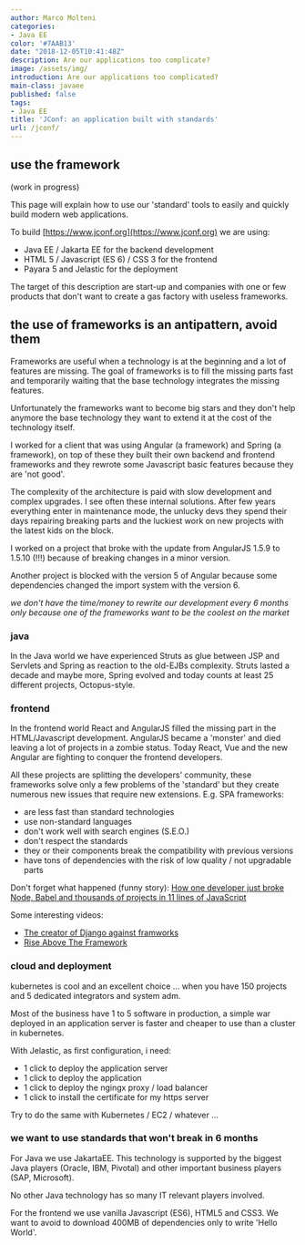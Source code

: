 ```yaml
---
author: Marco Molteni
categories:
- Java EE
color: '#7AAB13'
date: "2018-12-05T10:41:48Z"
description: Are our applications too complicate?
image: /assets/img/
introduction: Are our applications too complicated?
main-class: javaee
published: false
tags:
- Java EE
title: 'JConf: an application built with standards'
url: /jconf/
---
```


## use the framework

(work in progress)

This page will explain how to use our 'standard' tools to easily and quickly build modern web applications.

To build [https://www.jconf.org](https://www.jconf.org) we are using:

- Java EE / Jakarta EE for the backend development
- HTML 5 / Javascript (ES 6) / CSS 3 for the frontend
- Payara 5 and Jelastic for the deployment

The target of this description are start-up and companies with one or few products that don't want to create a gas factory with useless frameworks.

## the use of frameworks is an antipattern, avoid them

Frameworks are useful when a technology is at the beginning and a lot of features are missing. The goal of frameworks is to fill the missing parts fast and temporarily waiting that the base technology integrates the missing features.

Unfortunately the frameworks want to become big stars and they don't help anymore the base technology they want to extend it at the cost of the technology itself.

I worked for a client that was using Angular (a framework) and Spring (a framework), on top of these they built their own backend and frontend frameworks and they rewrote some Javascript basic features because they are 'not good'.

The complexity of the architecture is paid with slow development and complex upgrades. I see often these internal solutions. After few years everything enter in maintenance mode, the unlucky devs they spend their days repairing breaking parts and the luckiest work on new projects with the latest kids on the block.

I worked on a project that broke with the update from AngularJS 1.5.9 to 1.5.10 (!!!) because of breaking changes in a minor version.

Another project is blocked with the version 5 of Angular because some dependencies changed the import system with the version 6.


_we don't have the time/money to rewrite our development every 6 months only because one of the frameworks want to be the coolest on the market_

### java

In the Java world we have experienced Struts as glue between JSP and Servlets and Spring as reaction to the old-EJBs complexity.
Struts lasted a decade and maybe more, Spring evolved and today counts at least 25 different projects, Octopus-style.

### frontend
In the frontend world React and AngularJS filled the missing part in the HTML/Javascript development. AngularJS became a 'monster' and died leaving a lot of projects in a zombie status.
Today React, Vue and the new Angular are fighting to conquer the frontend developers.

All these projects are splitting the developers' community, these frameworks solve only a few problems of the 'standard' but they create numerous new issues that require new extensions.
E.g. SPA frameworks:
- are less fast than standard technologies
- use non-standard languages
- don't work well with search engines (S.E.O.)
- don't respect the standards
- they or their components break the compatibility with previous versions
- have tons of dependencies with the risk of low quality / not upgradable parts

Don't forget what happened (funny story): [How one developer just broke Node, Babel and thousands of projects in 11 lines of JavaScript](https://www.theregister.co.uk/2016/03/23/npm_left_pad_chaos/)

Some interesting videos:
 - [The creator of Django against framworks](https://www.youtube.com/watch?v=k7n2xnOiWI8&t=3s)
 - [Rise Above The Framework](https://www.youtube.com/watch?v=HiE7FmIKOQ0&t=348s)

### cloud and deployment

kubernetes is cool and an excellent choice ... when you have 150 projects and 5 dedicated integrators and system adm.

Most of the business have 1 to 5 software in production, a simple war deployed in an application server is faster and cheaper to use than a cluster in kubernetes.

With Jelastic, as first configuration, i need:
- 1 click to deploy the application server
- 1 click to deploy the application
- 1 click to deploy the ngingx proxy / load balancer
- 1 click to install the certificate for my https server

Try to do the same with Kubernetes / EC2 / whatever ...


### we want to use standards that won't break in 6 months

For Java we use JakartaEE. This technology is supported by the biggest Java players (Oracle, IBM, Pivotal) and other important business players (SAP, Microsoft).

No other Java technology has so many IT relevant players involved.

For the frontend we use vanilla Javascript (ES6), HTML5 and CSS3. We want to avoid to download 400MB of dependencies only to write 'Hello World'.
